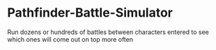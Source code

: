# Pathfinder-Battle-Simulator
Run dozens or hundreds of battles between characters entered to see which ones will come out on top more often
